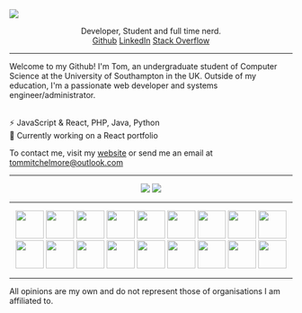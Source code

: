 
<img src="https://i.imgur.com/DbbDBzG.png">
<p align='center'>
Developer, Student and full time nerd. <br>
<a href="https://github.com/tommitchelmore">Github</a>
<a href="https://www.linkedin.com/in/thomas-mitchelmore-3a3814175/">LinkedIn</a>
<a href="https://stackoverflow.com/users/8671742/tom-mitchelmore">Stack Overflow</a>
</p>
<hr>
Welcome to my Github!  I'm Tom, an undergraduate student of Computer Science at the University of Southampton in the UK.  Outside of my education, I'm a passionate web developer and systems engineer/administrator.<br><br>

⚡ JavaScript & React, PHP, Java, Python<br>
💬 Currently working on a React portfolio

To contact me, visit my <a href="https://tommitchelmore.me">website</a> or send me an email at <a href="mailto:tommitchelmore@outlook.com?subject=👋 I saw you on Github!">tommitchelmore@outlook.com</a>

<hr>

<p align="center">
  <img src='https://github-readme-stats.vercel.app/api?username=tommitchelmore&show_icons=true'>
  <img src='https://github-readme-stats.vercel.app/api/top-langs/?username=tommitchelmore&layout=compact'>
</p>

<hr>

<p align="center">
  <img src="https://devicons.github.io/devicon/devicon.git/icons/typescript/typescript-original.svg" width="50">
  <img src="https://devicons.github.io/devicon/devicon.git/icons/react/react-original-wordmark.svg" width="50">
  <img src="https://devicons.github.io/devicon/devicon.git/icons/sass/sass-original.svg" width="50">
  <img src="https://devicons.github.io/devicon/devicon.git/icons/webpack/webpack-original.svg" width="50">
  <img src="https://devicons.github.io/devicon/devicon.git/icons/git/git-original-wordmark.svg" width="50">
  <img src="https://devicons.github.io/devicon/devicon.git/icons/php/php-original.svg" width="50">
  <img src="https://devicons.github.io/devicon/devicon.git/icons/python/python-original.svg" width="50">
  <img src="https://devicons.github.io/devicon/devicon.git/icons/npm/npm-original-wordmark.svg" width="50">
  <img src="https://devicons.github.io/devicon/devicon.git/icons/nodejs/nodejs-original-wordmark.svg" width="50">
  <img src="https://devicons.github.io/devicon/devicon.git/icons/linux/linux-original.svg" width="50">
  <img src="https://devicons.github.io/devicon/devicon.git/icons/mongodb/mongodb-original-wordmark.svg" width="50">
  <img src="https://devicons.github.io/devicon/devicon.git/icons/mysql/mysql-original-wordmark.svg" width="50">
  <img src="https://devicons.github.io/devicon/devicon.git/icons/javascript/javascript-original.svg" width="50">
  <img src="https://devicons.github.io/devicon/devicon.git/icons/express/express-original.svg" width="50">
  <img src="https://devicons.github.io/devicon/devicon.git/icons/docker/docker-original.svg" width="50">
  <img src="https://devicons.github.io/devicon/devicon.git/icons/babel/babel-original.svg" width="50">
  <img src="https://devicons.github.io/devicon/devicon.git/icons/html5/html5-original-wordmark.svg" width="50">
  <img src="https://devicons.github.io/devicon/devicon.git/icons/css3/css3-original-wordmark.svg" width="50">
</p>

<hr>

All opinions are my own and do not represent those of organisations I am affiliated to.
